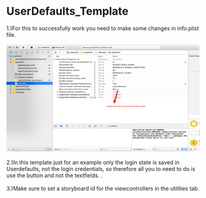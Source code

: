 # UserDefaults_Template
1.)For this to successfully work you need to make some changes in info.plist file.
<br />
<br />
![](UserDefaults_Template/Resources/img1.jpg)
<br />
<br />
2.)In this template just for an example only the login state is saved in Userdefaults, not the login credentials, so therefore all you to need to do is use the button and not the textfields. .
<br />
<br />
3.)Make sure to set a storyboard id for the viewcontrollers in the utilities tab.
<br />
<br />
